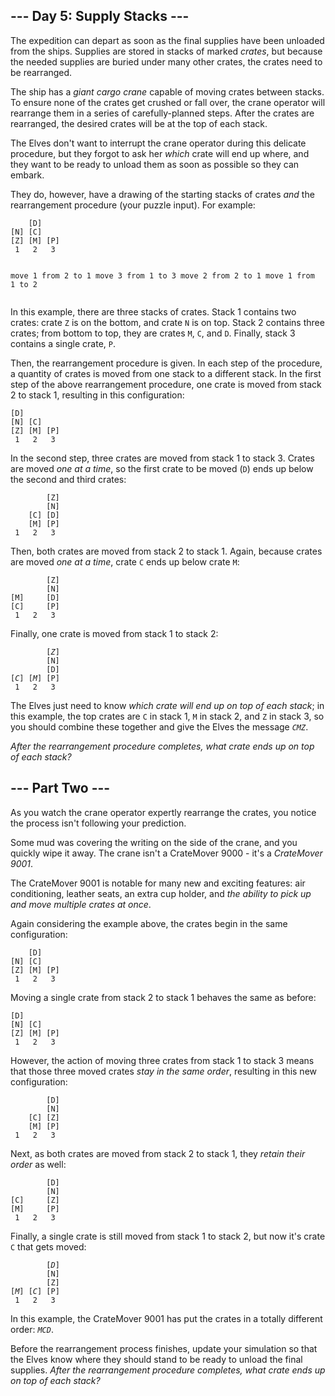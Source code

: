 <article class="day-desc"><h2>--- Day 5: Supply Stacks ---</h2><p>The expedition can depart as soon as the final supplies have been unloaded from the ships. Supplies are stored in stacks of marked <em>crates</em>, but because the needed supplies are buried under many other crates, the crates need to be rearranged.</p>
<p>The ship has a <em>giant cargo crane</em> capable of moving crates between stacks. To ensure none of the crates get crushed or fall over, the crane operator will rearrange them in a series of carefully-planned steps. After the crates are rearranged, the desired crates will be at the top of each stack.</p>
<p>The Elves don't want to interrupt the crane operator during this delicate procedure, but they forgot to ask her <em>which</em> crate will end up where, and they want to be ready to unload them as soon as possible so they can embark.</p>
<p>They do, however, have a drawing of the starting stacks of crates <em>and</em> the rearrangement procedure (your puzzle input). For example:</p>
<pre><code>    [D]    
[N] [C]    
[Z] [M] [P]
 1   2   3 

move 1 from 2 to 1
move 3 from 1 to 3
move 2 from 2 to 1
move 1 from 1 to 2
</code></pre>
<p>In this example, there are three stacks of crates. Stack 1 contains two crates: crate <code>Z</code> is on the bottom, and crate <code>N</code> is on top. Stack 2 contains three crates; from bottom to top, they are crates <code>M</code>, <code>C</code>, and <code>D</code>. Finally, stack 3 contains a single crate, <code>P</code>.</p>
<p>Then, the rearrangement procedure is given. In each step of the procedure, a quantity of crates is moved from one stack to a different stack. In the first step of the above rearrangement procedure, one crate is moved from stack 2 to stack 1, resulting in this configuration:</p>
<pre><code>[D]        
[N] [C]    
[Z] [M] [P]
 1   2   3 
</code></pre>
<p>In the second step, three crates are moved from stack 1 to stack 3. Crates are moved <em>one at a time</em>, so the first crate to be moved (<code>D</code>) ends up below the second and third crates:</p>
<pre><code>        [Z]
        [N]
    [C] [D]
    [M] [P]
 1   2   3
</code></pre>
<p>Then, both crates are moved from stack 2 to stack 1. Again, because crates are moved <em>one at a time</em>, crate <code>C</code> ends up below crate <code>M</code>:</p>
<pre><code>        [Z]
        [N]
[M]     [D]
[C]     [P]
 1   2   3
</code></pre>
<p>Finally, one crate is moved from stack 1 to stack 2:</p>
<pre><code>        [<em>Z</em>]
        [N]
        [D]
[<em>C</em>] [<em>M</em>] [P]
 1   2   3
</code></pre>
<p>The Elves just need to know <em>which crate will end up on top of each stack</em>; in this example, the top crates are <code>C</code> in stack 1, <code>M</code> in stack 2, and <code>Z</code> in stack 3, so you should combine these together and give the Elves the message <code><em>CMZ</em></code>.</p>
<p><em>After the rearrangement procedure completes, what crate ends up on top of each stack?</em></p>
</article>
<article class="day-desc"><h2 id="part2">--- Part Two ---</h2><p>As you watch the crane operator expertly rearrange the crates, you notice the process isn't following your prediction.</p>
<p>Some mud was covering the writing on the side of the crane, and you quickly wipe it away. The crane isn't a CrateMover 9000 - it's a <em><span title="It's way better than the old CrateMover 1006.">CrateMover 9001</span></em>.</p>
<p>The CrateMover 9001 is notable for many new and exciting features: air conditioning, leather seats, an extra cup holder, and <em>the ability to pick up and move multiple crates at once</em>.</p>
<p>Again considering the example above, the crates begin in the same configuration:</p>
<pre><code>    [D]    
[N] [C]    
[Z] [M] [P]
 1   2   3 
</code></pre>
<p>Moving a single crate from stack 2 to stack 1 behaves the same as before:</p>
<pre><code>[D]        
[N] [C]    
[Z] [M] [P]
 1   2   3 
</code></pre>
<p>However, the action of moving three crates from stack 1 to stack 3 means that those three moved crates <em>stay in the same order</em>, resulting in this new configuration:</p>
<pre><code>        [D]
        [N]
    [C] [Z]
    [M] [P]
 1   2   3
</code></pre>
<p>Next, as both crates are moved from stack 2 to stack 1, they <em>retain their order</em> as well:</p>
<pre><code>        [D]
        [N]
[C]     [Z]
[M]     [P]
 1   2   3
</code></pre>
<p>Finally, a single crate is still moved from stack 1 to stack 2, but now it's crate <code>C</code> that gets moved:</p>
<pre><code>        [<em>D</em>]
        [N]
        [Z]
[<em>M</em>] [<em>C</em>] [P]
 1   2   3
</code></pre>
<p>In this example, the CrateMover 9001 has put the crates in a totally different order: <code><em>MCD</em></code>.</p>
<p>Before the rearrangement process finishes, update your simulation so that the Elves know where they should stand to be ready to unload the final supplies. <em>After the rearrangement procedure completes, what crate ends up on top of each stack?</em></p>
</article>
